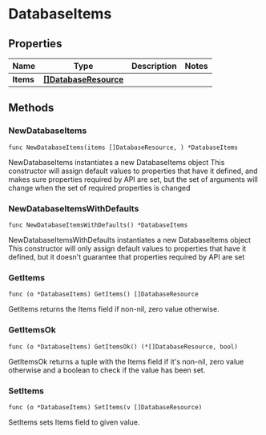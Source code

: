 # DatabaseItems

## Properties

|Name | Type | Description | Notes|
|------------ | ------------- | ------------- | -------------|
|**Items** | [**[]DatabaseResource**](DatabaseResource.md) |  | |

## Methods

### NewDatabaseItems

`func NewDatabaseItems(items []DatabaseResource, ) *DatabaseItems`

NewDatabaseItems instantiates a new DatabaseItems object
This constructor will assign default values to properties that have it defined,
and makes sure properties required by API are set, but the set of arguments
will change when the set of required properties is changed

### NewDatabaseItemsWithDefaults

`func NewDatabaseItemsWithDefaults() *DatabaseItems`

NewDatabaseItemsWithDefaults instantiates a new DatabaseItems object
This constructor will only assign default values to properties that have it defined,
but it doesn't guarantee that properties required by API are set

### GetItems

`func (o *DatabaseItems) GetItems() []DatabaseResource`

GetItems returns the Items field if non-nil, zero value otherwise.

### GetItemsOk

`func (o *DatabaseItems) GetItemsOk() (*[]DatabaseResource, bool)`

GetItemsOk returns a tuple with the Items field if it's non-nil, zero value otherwise
and a boolean to check if the value has been set.

### SetItems

`func (o *DatabaseItems) SetItems(v []DatabaseResource)`

SetItems sets Items field to given value.




